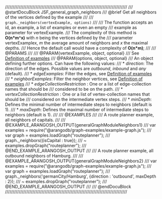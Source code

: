 ////////////////////////////////////////////////////////////////////////////////
/// @startDocuBlock JSF_general_graph_neighbors
/// @brief Get all neighbors of the vertices defined by the example
///
/// `graph._neighbors(vertexExample, options)`
///
/// The function accepts an id, an example, a list of examples or even an empty
/// example as parameter for vertexExample.
/// The complexity of this method is **O(n\*m^x)** with *n* being the vertices defined by the
/// parameter vertexExamplex, *m* the average amount of neighbors and *x* the maximal depths.
/// Hence the default call would have a complexity of **O(n\*m)**;
///
/// @PARAMS
///
/// @PARAM{vertexExample, object, optional}
/// See [Definition of examples](#definition-of-examples)
/// @PARAM{options, object, optional}
/// An object defining further options. Can have the following values:
///   * *direction*: The direction of the edges. Possible values are *outbound*, *inbound* and *any* (default).
///   * *edgeExamples*: Filter the edges, see [Definition of examples](#definition-of-examples)
///   * *neighborExamples*: Filter the neighbor vertices, see [Definition of examples](#definition-of-examples)
///   * *edgeCollectionRestriction* : One or a list of edge-collection names that should be
///       considered to be on the path.
///   * *vertexCollectionRestriction* : One or a list of vertex-collection names that should be
///       considered on the intermediate vertex steps.
///   * *minDepth*: Defines the minimal number of intermediate steps to neighbors (default is 1).
///   * *maxDepth*: Defines the maximal number of intermediate steps to neighbors (default is 1).
///
/// @EXAMPLES
///
/// A route planner example, all neighbors of capitals.
///
/// @EXAMPLE_ARANGOSH_OUTPUT{generalGraphModuleNeighbors1}
///   var examples = require("@arangodb/graph-examples/example-graph.js");
///   var graph = examples.loadGraph("routeplanner");
///   graph._neighbors({isCapital : true});
/// ~ examples.dropGraph("routeplanner");
/// @END_EXAMPLE_ARANGOSH_OUTPUT
///
/// A route planner example, all outbound neighbors of Hamburg.
///
/// @EXAMPLE_ARANGOSH_OUTPUT{generalGraphModuleNeighbors2}
///   var examples = require("@arangodb/graph-examples/example-graph.js");
///   var graph = examples.loadGraph("routeplanner");
///   graph._neighbors('germanCity/Hamburg', {direction : 'outbound', maxDepth : 2});
/// ~ examples.dropGraph("routeplanner");
/// @END_EXAMPLE_ARANGOSH_OUTPUT
///
/// @endDocuBlock
////////////////////////////////////////////////////////////////////////////////